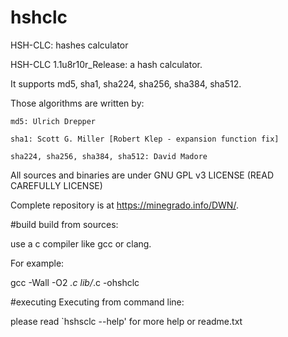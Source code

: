 # hshclc
HSH-CLC: hashes calculator

HSH-CLC 1.1u8r10r_Release: a hash calculator.

It supports md5, sha1, sha224, sha256, sha384, sha512.

Those algorithms are written by:

	md5: Ulrich Drepper

	sha1: Scott G. Miller [Robert Klep - expansion function fix]

	sha224, sha256, sha384, sha512: David Madore

All sources and binaries are under GNU GPL v3 LICENSE (READ CAREFULLY LICENSE)

Complete repository is at https://minegrado.info/DWN/.

#build
build from sources:

use a c compiler like gcc or clang.

For example:

gcc -Wall -O2 *.c lib/*.c -ohshclc

#executing
Executing from command line:

please read `hshsclc --help' for more help or readme.txt
